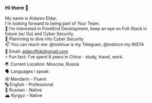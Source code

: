 ### Hi there 👋
 My name is Aidarov Eldar.   
 I'm looking forward to being part of Your Team.  
 👀 I’m interested in FrontEnd Development, keep an eye on Full-Stack in future (w/ Go) and Cyber Security.  
 🌱 Plannning to dive into Cyber Security  
 📫 You can reach me: @lostinue is my Telegram, @lostincn my INSTA   
 📧 Email: aidaroffski@gmail.com  
 ⚡ Fun fact: I've spent 8 years in China - study, travel, work.  
 🌏 Current Location: Moscow, Russia  
 🗣️ Languages i speak:  
     ㊙️ Mandarin - Fluent  
     🔠 English - Professional  
     🍻 Russian - Native  
     🏔️ Kyrgyz - Native  
  
